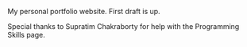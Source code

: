 My personal portfolio website.
First draft is up.

Special thanks to Supratim Chakraborty for help with the Programming Skills page.
